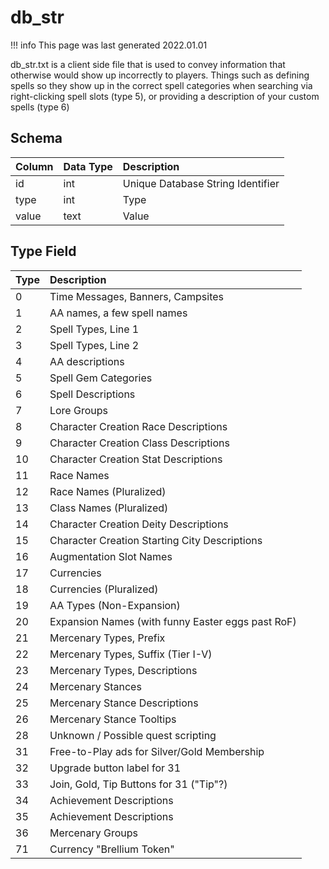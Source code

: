 # db_str

!!! info
	This page was last generated 2022.01.01

db_str.txt is a client side file that is used to convey information that otherwise would show up incorrectly to players. Things such as defining spells so they show up in the correct spell categories when searching via right-clicking spell slots (type 5), or providing a description of your custom spells (type 6)

## Schema

| Column | Data Type | Description |
| :--- | :--- | :--- |
| id | int | Unique Database String Identifier |
| type | int | Type |
| value | text | Value |

## Type Field

| Type | Description |
| :--- | :--- |
| 0 | Time Messages, Banners, Campsites |
| 1 | AA names, a few spell names |
| 2 | Spell Types, Line 1 |
| 3 | Spell Types, Line 2 |
| 4 | AA descriptions |
| 5 | Spell Gem Categories |
| 6 | Spell Descriptions |
| 7 | Lore Groups |
| 8 | Character Creation Race Descriptions |
| 9 | Character Creation Class Descriptions |
| 10 | Character Creation Stat Descriptions |
| 11 | Race Names |
| 12 | Race Names (Pluralized) |
| 13 | Class Names (Pluralized) |
| 14 | Character Creation Deity Descriptions |
| 15 | Character Creation Starting City Descriptions |
| 16 | Augmentation Slot Names |
| 17 | Currencies |
| 18 | Currencies (Pluralized) |
| 19 | AA Types (Non-Expansion) |
| 20 | Expansion Names (with funny Easter eggs past RoF) |
| 21 | Mercenary Types, Prefix |
| 22 | Mercenary Types, Suffix (Tier I-V) |
| 23 | Mercenary Types, Descriptions | 
| 24 | Mercenary Stances |
| 25 | Mercenary Stance Descriptions |
| 26 | Mercenary Stance Tooltips |
| 28 | Unknown / Possible quest scripting
| 31 | Free-to-Play ads for Silver/Gold Membership |
| 32 | Upgrade button label for 31 |
| 33 | Join, Gold, Tip Buttons for 31 ("Tip"?) |
| 34 | Achievement Descriptions |
| 35 | Achievement Descriptions |
| 36 | Mercenary Groups |
| 71 | Currency "Brellium Token" |


